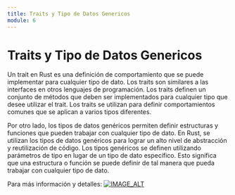 ```yaml
---
title: Traits y Tipo de Datos Genericos
module: 6
---
```

# Traits y Tipo de Datos Genericos

Un trait en Rust es una definición de comportamiento que se puede implementar para cualquier tipo de dato. Los traits son similares a las interfaces en otros lenguajes de programación. Los traits definen un conjunto de métodos que deben ser implementados para cualquier tipo que desee utilizar el trait. Los traits se utilizan para definir comportamientos comunes que se aplican a varios tipos diferentes.

Por otro lado, los tipos de datos genéricos permiten definir estructuras y funciones que pueden trabajar con cualquier tipo de dato. En Rust, se utilizan los tipos de datos genéricos para lograr un alto nivel de abstracción y reutilización de código. Los tipos genéricos se definen utilizando parámetros de tipo en lugar de un tipo de dato específico. Esto significa que una estructura o función se puede definir de tal manera que pueda trabajar con cualquier tipo de dato.

Para más información y detalles:
[![IMAGE_ALT](https://img.youtube.com/vi/_iUODVvZyzU/0.jpg)](https://www.youtube.com/watch?v=_iUODVvZyzU&list=PLnf2S4I9w85P-zimbgpCWJlTJZnY_4TmX&index=6)